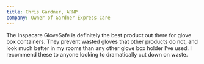 ```yaml
---
title: Chris Gardner, ARNP
company: Owner of Gardner Express Care
---
```

The Inspacare GloveSafe is definitely the best product out there for glove box containers. They prevent wasted gloves that other products do not, and look much better in my rooms than any other glove box holder I’ve used. I recommend these to anyone looking to dramatically cut down on waste.